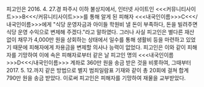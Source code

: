 피고인은 2016. 4. 27.경 파주시 이하 불상지에서, 인터넷 사이트인 <<<커뮤니티사이트>>>B<<</커뮤니티사이트>>>를 통해 알게 된 피해자 <<<내국인이름>>>C<<</내국인이름>>>에게 "식당 운영자금과 아이들 학원비 낼 돈이 부족하다, 돈을 빌려주면 식당 운영 수익으로 변제해 주겠다."라고 말하였다.
그러나 사실 피고인은 별다른 재산 없이 채무가 4,000만 원을 상회하는 상태에서 일수를 통해 생활비 등을 마련하고 있었기 때문에 피해자에게 차용금을 변제할 의사나 능력이 없었다.
피고인은 이와 같이 피해자를 기망하여 이에 속은 피해자로부터 같은 날 피고인 명의 <<<내국인이름>>>D<<</내국인이름>>> 계좌로 360만 원을 송금 받은 것을 비롯하여, 그때부터 2017. 5. 12.까지 같은 방법으로 별지 범죄일람표 기재와 같이 총 20회에 걸쳐 합계 790만 원을 송금 받았다.
이로써 피고인은 피해자를 기망하여 재물을 교부받았다.